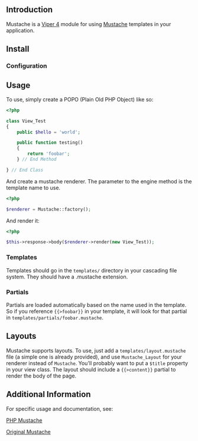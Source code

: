 ## Introduction

Mustache is a [Viper 4](http://modules.viperframework.com/mustache) module for using [Mustache](http://mustache.github.com/) templates in your application.

## Install

### Configuration

## Usage

To use, simply create a POPO (Plain Old PHP Object) like so:

```php
<?php

class View_Test
{
	public $hello = 'world';

	public function testing()
	{
		return 'foobar';
	} // End Method

} // End Class
```

And create a mustache renderer. The parameter to the engine method is the template name to use.

```php
<?php

$renderer = Mustache::factory();
```

And render it:

```php
<?php

$this->response->body($renderer->render(new View_Test));
```
### Templates

Templates should go in the `templates/` directory in your cascading file system. They should have a .mustache extension.

### Partials

Partials are loaded automatically based on the name used in the template. So if you reference `{{>foobar}}` in your template, it will look for that partial in `templates/partials/foobar.mustache`.

## Layouts

Mustache supports layouts. To use, just add a `templates/layout.mustache` file (a simple one is already provided), and use `Mustache_Layout` for your renderer instead of `Mustache`. You'll probably want to put a `$title` property in your view class. The layout should include a `{{>content}}` partial to render the body of the page.

## Additional Information

For specific usage and documentation, see:

[PHP Mustache](http://github.com/bobthecow/mustache.php)

[Original Mustache](http://mustache.github.com/)







